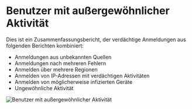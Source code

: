 <properties
    pageTitle="Benutzer mit außergewöhnlicher Aktivität"
    description="Ein Bericht, der angibt, dass alle Benutzerkonten für die ungewöhnliche Aktivität anmelden wurde identifiziert."
    services="active-directory"
    documentationCenter=""
    authors="SSalahAhmed"
    manager="gchander"
    editor=""/>

<tags
    ms.service="active-directory"
    ms.workload="identity"
    ms.tgt_pltfrm="na"
    ms.devlang="na"
    ms.topic="article"
    ms.date="03/04/2016"
    ms.author="saah;kenhoff"/>

# <a name="users-with-anomalous-sign-in-activity"></a>Benutzer mit außergewöhnlicher Aktivität
Dies ist ein Zusammenfassungsbericht, der verdächtige Anmeldungen aus folgenden Berichten kombiniert:

<ul><li>Anmeldungen aus unbekannten Quellen</li>
<li>Anmeldungen nach mehreren Fehlern</li>
<li>Anmelden über mehrere Regionen</li>
<li>Anmelden von IP-Adressen mit verdächtigen Aktivitäten</li>
<li>Anmelden von möglicherweise infizierten Geräte</li>
<li>Ungewöhnliche Aktivität</li>
</ul>


![Benutzer mit außergewöhnlicher Aktivität](./media/active-directory-reporting-users-with-anomalous-sign-in-activity/usersWithAnomalousSignInActivity.PNG)
